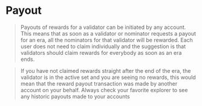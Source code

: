 # Payout





>Payouts of rewards for a validator can be initiated by any account. This means that as soon as a validator or nominator requests a payout for an era, all the nominators for that validator will be rewarded. Each user does not need to claim individually and the suggestion is that validators should claim rewards for everybody as soon as an era ends.

>If you have not claimed rewards straight after the end of the era, the validator is in the active set and you are seeing no rewards, this would mean that the reward payout transaction was made by another account on your behalf. Always check your favorite explorer to see any historic payouts made to your accounts